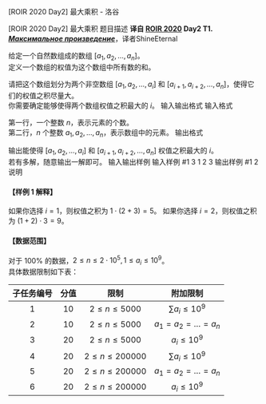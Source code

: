 



[ROIR 2020 Day2] 最大乘积 - 洛谷














[ROIR 2020 Day2] 最大乘积
题目描述
**译自 [ROIR 2020](http://neerc.ifmo.ru/school/archive/2019-2020.html) Day2 T1.** ***[Максимальное произведение](http://neerc.ifmo.ru/school/archive/2019-2020/ru-olymp-regional-2020-day2.pdf)***，译者ShineEternal

给定一个自然数组成的数组 $[a_1,a_2,\ldots,a_n]$。  
定义一个数组的权值为这个数组中所有数的和。

请把这个数组划分为两个非空数组 $[a_1,a_2,\ldots,a_i]$ 和 $[a_{i+1},a_{i+2},\ldots,a_n]$，使得它们的权值之积尽量大。  
你需要确定能够使得两个数组权值之积最大的 $i$。
输入输出格式
输入格式

第一行，一个整数 $n$，表示元素的个数。  
第二行，$n$ 个整数 $a_1,a_2,\ldots,a_n$，表示数组中的元素。
输出格式

输出能使得 $[a_1,a_2,\ldots,a_i]$ 和 $[a_{i+1},a_{i+2},\ldots,a_n]$ 权值之积最大的 $i$。  
若有多解，随意输出一解即可。
输入输出样例
输入样例 #1
3
1 2 3
输出样例 #1
2
说明
#### 【样例 1 解释】
如果你选择 $i=1$，则权值之积为 $1 \cdot (2+3) = 5$。
如果你选择 $i=2$，则权值之积为 $(1+2) \cdot 3 = 9$。

#### 【数据范围】
对于 $100\%$ 的数据，$2 \le n \le 2\cdot 10^5, 1 \le a_i \le 10^9$。  
具体数据限制如下表：

|子任务编号|分值|限制|附加限制|
|:-:|:-:|:-:|:-:|
|$1$|$10$|$2 \le n \le 5000$|$\sum a_i \le 10^9$|
|$2$|$10$|$2 \le n \le 5000$|$a_1 = a_2 = \ldots = a_n$|
|$3$|$20$|$2 \le n \le 5000$|$a_i \le 10^9$|
|$4$|$20$|$2 \le n \le 200000$|$\sum a_i \le 10^9$|
|$5$|$20$|$2 \le n \le 200000$|$a_1 = a_2 = \ldots = a_n$|
|$6$|$20$|$2 \le n \le 200000$|$a_i \le 10^9$|






